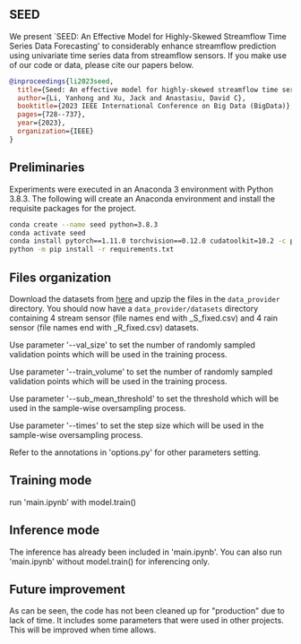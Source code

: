 ## SEED

We present `SEED: An Effective Model for Highly-Skewed Streamflow Time Series Data Forecasting' to considerably enhance streamflow prediction using univariate time series data from streamflow sensors. If you make use of our code or data, please cite our papers below.


```bibtex
@inproceedings{li2023seed,
  title={Seed: An effective model for highly-skewed streamflow time series data forecasting},
  author={Li, Yanhong and Xu, Jack and Anastasiu, David C},
  booktitle={2023 IEEE International Conference on Big Data (BigData)},
  pages={728--737},
  year={2023},
  organization={IEEE}
}
```

## Preliminaries

Experiments were executed in an Anaconda 3 environment with Python 3.8.3. The following will create an Anaconda environment and install the requisite packages for the project.

```bash
conda create --name seed python=3.8.3
conda activate seed
conda install pytorch==1.11.0 torchvision==0.12.0 cudatoolkit=10.2 -c pytorch
python -m pip install -r requirements.txt
```

## Files organization

Download the datasets from [here](https://clp.engr.scu.edu/static/datasets/seed_datasets.zip) and upzip the files in the `data_provider` directory.
You should now have a `data_provider/datasets` directory containing 4 stream sensor (file names end with _S_fixed.csv) and 4 rain sensor (file names end with _R_fixed.csv) datasets.

Use parameter '--val_size' to set the number of randomly sampled validation points which will be used in the training process. 

Use parameter '--train_volume' to set the number of randomly sampled validation points which will be used in the training process. 

Use parameter '--sub_mean_threshold' to set the threshold which will be used in the sample-wise oversampling process. 

Use parameter '--times' to set the step size which will be used in the sample-wise oversampling process. 

Refer to the annotations in 'options.py' for other parameters setting.


## Training mode

run 'main.ipynb' with model.train()

## Inference mode

The inference has already been included in 'main.ipynb'. You can also run 'main.ipynb' without model.train() for inferencing only.

## Future improvement

As can be seen, the code has not been cleaned up for "production" due to lack of time. It includes some parameters that were used in other projects. This will be improved when time allows.

